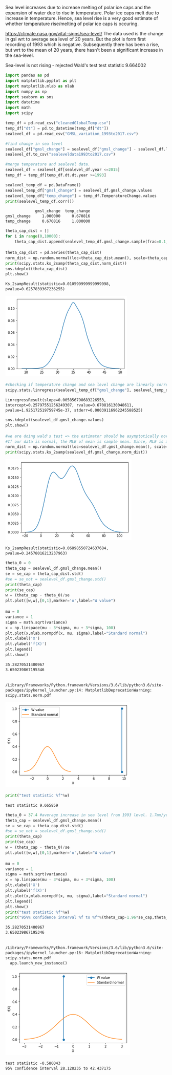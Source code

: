 
Sea level increases due to increase melting of polar ice caps and the expansion of water due to rise in temperature. Polar ice caps melt due to increase in temperature. Hence, sea level rise is a very good estimate of whether temperature rise/melting of polar ice caps is occuring.


https://climate.nasa.gov/vital-signs/sea-level/
The data used is the change in gsl wrt to average sea level of 20 years. But the plot is form first recording of 1993 which is negative. Subsequently there has been a rise, but wrt to the mean of 20 years, there hasn't been a significant increase in the sea-level.

Sea-level is not rising  - rejected 
Wald's test
test statistic 9.664002


```python
import pandas as pd
import matplotlib.pyplot as plt
import matplotlib.mlab as mlab
import numpy as np
import seaborn as sns
import datetime
import math
import scipy
```


```python
temp_df = pd.read_csv("cleanedGlobalTemp.csv")
temp_df["dt"] = pd.to_datetime(temp_df["dt"])
sealevel_df = pd.read_csv("GMSL_variation_1993to2017.csv")
```


```python
#find change in sea level
sealevel_df["gmsl_change"] = sealevel_df["gmsl_change"] - sealevel_df.loc[0,"gmsl_change"]
sealevel_df.to_csv("sealeveldata1993to2017.csv")
```


```python
#merge temperature and sealevel data.
sealevel_df = sealevel_df[sealevel_df.year <=2015]
temp_df = temp_df[temp_df.dt.dt.year >=1993]
```


```python
sealevel_temp_df = pd.DataFrame()
sealevel_temp_df["gmsl_change"] = sealevel_df.gmsl_change.values
sealevel_temp_df["temp_change"] = temp_df.TemperatureChange.values
print(sealevel_temp_df.corr())
```

                 gmsl_change  temp_change
    gmsl_change     1.000000     0.670816
    temp_change     0.670816     1.000000



```python
theta_cap_dist = []
for i in range(0,10000):
    theta_cap_dist.append(sealevel_temp_df.gmsl_change.sample(frac=0.1, replace=True).mean())
    
theta_cap_dist = pd.Series(theta_cap_dist)
norm_dist = np.random.normal(loc=theta_cap_dist.mean(), scale=theta_cap_dist.std(), size=10000)
print(scipy.stats.ks_2samp(theta_cap_dist,norm_dist))
sns.kdeplot(theta_cap_dist)
plt.show()
```

    Ks_2sampResult(statistic=0.010599999999999998, pvalue=0.6257839367236255)



![png](output_6_1.png)



```python
#checking if temperature change and sea level change are linearly correlated
scipy.stats.linregress(sealevel_temp_df["gmsl_change"], sealevel_temp_df["temp_change"])
```




    LinregressResult(slope=0.005856798683226553, intercept=0.25797551256249307, rvalue=0.670816130048611, pvalue=1.925172519759745e-37, stderr=0.00039116962245588525)




```python
sns.kdeplot(sealevel_df.gmsl_change.values)
plt.show()

#we are doing wald's test => the estimator should be asymptotically normal. We are checking if our data samples follow normal distribution
#If our data is normal, the MLE of mean is sample mean. Since, MLE is asymptotically normal, we can do wald's test
norm_dist = np.random.normal(loc=sealevel_df.gmsl_change.mean(), scale=sealevel_df.gmsl_change.std(), size=1000)
print(scipy.stats.ks_2samp(sealevel_df.gmsl_change,norm_dist))
```


![png](output_8_0.png)


    Ks_2sampResult(statistic=0.06898550724637684, pvalue=0.24578016213237963)



```python
theta_0 = 0
theta_cap = sealevel_df.gmsl_change.mean()
se = se_cap = theta_cap_dist.std()
#se = se_not = sealevel_df.gmsl_change.std()
print(theta_cap)
print(se_cap)
w = (theta_cap - theta_0)/se
plt.plot([w,w],[0,1],marker='o',label="W value")

mu = 0
variance = 1
sigma = math.sqrt(variance)
x = np.linspace(mu - 3*sigma, mu + 3*sigma, 100)
plt.plot(x,mlab.normpdf(x, mu, sigma),label="Standard normal")
plt.xlabel('X')
plt.ylabel('f(X)')
plt.legend()
plt.show()
```

    35.28270531400967
    3.650239867195346


    /Library/Frameworks/Python.framework/Versions/3.6/lib/python3.6/site-packages/ipykernel_launcher.py:14: MatplotlibDeprecationWarning: scipy.stats.norm.pdf
      



![png](output_9_2.png)



```python
print("test statistic %f"%w)
```

    test statistic 9.665859



```python
theta_0 = 37.4 #average increase in sea level from 1993 level. 1.7mm/year * 22 years https://en.wikipedia.org/wiki/Sea_level_rise
theta_cap = sealevel_df.gmsl_change.mean()
se = se_cap = theta_cap_dist.std()
#se = se_not = sealevel_df.gmsl_change.std()
print(theta_cap)
print(se_cap)
w = (theta_cap - theta_0)/se
plt.plot([w,w],[0,1],marker='o',label="W value")

mu = 0
variance = 1
sigma = math.sqrt(variance)
x = np.linspace(mu - 3*sigma, mu + 3*sigma, 100)
plt.xlabel('X')
plt.ylabel('f(X)')
plt.plot(x,mlab.normpdf(x, mu, sigma),label="Standard normal")
plt.legend()
plt.show()
print("test statistic %f"%w)
print("95%% confidence interval %f to %f"%(theta_cap-1.96*se_cap,theta_cap+1.96*se_cap))
```

    35.28270531400967
    3.650239867195346


    /Library/Frameworks/Python.framework/Versions/3.6/lib/python3.6/site-packages/ipykernel_launcher.py:16: MatplotlibDeprecationWarning: scipy.stats.norm.pdf
      app.launch_new_instance()



![png](output_11_2.png)


    test statistic -0.580043
    95% confidence interval 28.128235 to 42.437175

